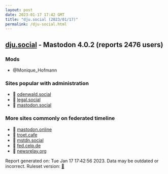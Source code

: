 ```yaml
---
layout: post
date: 2023-01-17 17:42 GMT
title: "dju.social (2023/01/17)"
permalink: /dju-social.html
---
```


## [dju.social](https://dju.social) - Mastodon 4.0.2 (reports 2476 users)

### Mods
 * @Monique_Hofmann

### Sites popular with administration

* 🐘 [odenwald.social](/odenwald-social.html)
* 🐘 [legal.social](/legal-social.html)
* 🐘 [mastodon.social](/mastodon-social.html)

### More sites commonly on federated timeline

* 🐘 [mastodon.online](/mastodon-online.html)
* 🐘 [troet.cafe](/troet-cafe.html)
* 🐘 [mstdn.social](/mstdn-social.html)
* 🐘 [fed.celp.de](/fed-celp-de.html)
* 🐘 [newsrelay.org](/newsrelay-org.html)

Report generated on: Tue Jan 17 17:42:56 2023. Data may be outdated or incorrect.
Ruleset version: [🧁](/version-cupcake)
